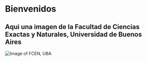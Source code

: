 # Bienvenidos #

## Aqui una imagen de la Facultad de Ciencias Exactas y Naturales, Universidad de Buenos Aires ##

![Image of FCEN, UBA](https://campus.exactas.uba.ar/theme/aardvark/pix/campus.jpg)
